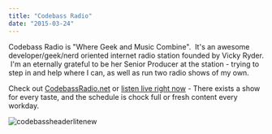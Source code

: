 ```yaml
---
title: "Codebass Radio"
date: "2015-03-24"
---
```


Codebass Radio is "Where Geek and Music Combine".  It's an awesome developer/geek/nerd oriented internet radio station founded by Vicky Ryder.  I'm an eternally grateful to be her Senior Producer at the station - trying to step in and help where I can, as well as run two radio shows of my own.

Check out [CodebassRadio.net](http://CodebassRadio.net) or [listen live right now](http://cbrtune.in/) - There exists a show for every taste, and the schedule is chock full or fresh content every workday.

![codebassheaderlitenew](https://d2ypg8o05lff0b.cloudfront.net/wp-content/uploads/2011/12/codebassheaderlitenew.png)
